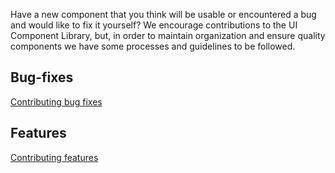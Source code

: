 Have a new component that you think will be usable or encountered a bug and would like to fix it yourself?  We encourage contributions to the UI Component Library, but, in order to maintain organization and ensure quality components we have some processes and guidelines to be followed.

## Bug-fixes

[Contributing bug fixes](.gitlab/contributing/contributing_bugfix.md)

## Features

[Contributing features](.gitlab/contributing/contributing_feature.md)
